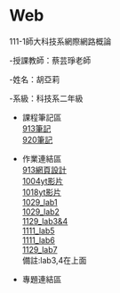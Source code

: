 # Web
111-1師大科技系網際網路概論

-授課教師：蔡芸琤老師

-姓名：胡亞莉  

-系級：科技系二年級

* 課程筆記區
    <br />[913筆記](https://github.com/Huwalli/Web/blob/main/%E8%AA%B2%E7%A8%8B%E7%AD%86%E8%A8%98/%E7%AD%86%E8%A8%98.txt)
    <br />[920筆記](https://github.com/Huwalli/Web/blob/main/%E8%AA%B2%E7%A8%8B%E7%AD%86%E8%A8%98/920)

* 作業連結區
    <br />  [913網頁設計](https://huwalli.github.io/Web/startbootstrap-agency-gh-pages/)
    <br />[1004yt影片](https://youtu.be/TSMQfnXR85Q)
    <br />[1018yt影片](https://www.youtube.com/watch?v=pI2-Fc5GPRw)
    <br />[1029_lab1](https://youtu.be/Uq8qo96vyV4)
    <br />[1029_lab2](https://youtu.be/cmskI5-b1r8)
    <br />[1129_lab3&4](https://youtu.be/rBAfHyWn2Rk)
    <br />[1111_lab5](https://youtu.be/_VuWINs_9ok)
    <br />[1111_lab6](https://youtu.be/KIHar7vVJF8)
    <br />[1129_lab7](https://youtu.be/JvmGf3Xvsrc)
    <br />備註:lab3,4在上面

* 專題連結區
    <br />  

